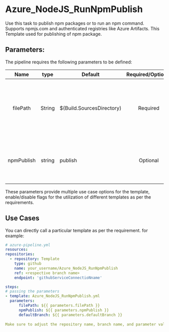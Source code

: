 # Azure_NodeJS_RunNpmPublish
Use this task to publish npm packages or to run an npm command. Supports npmjs.com and authenticated registries like Azure Artifacts. This Template used for publishing of npm package.

## Parameters:

The pipeline requires the following parameters to be defined:

| Name | type | Default | Required/Optional | Comments |
| :-------------: | :-------------: | ------------- | :-------------: | :-------------: |
| filePath | String | $(Build.SourcesDirectory) | Required | define the filepath or working directory for package.json. Youc can also pass arguements  if required |
| npmPublish | string | publish | Optional | used as per requirement that if you want to publish package or not |



These parameters provide multiple use case options for the template, enable/disable flags for the utilization of different templates as per the requirements.


## Use Cases

You can directly call a particular template as per the requirement. for example: 

  ```yaml
  # azure-pipeline.yml
  resources:
  repositories:
    - repository: Template
      type: github
      name: your_username/Azure_NodeJS_RunNpmPublish
      ref: <respective branch name>
      endpoint: 'githubServiceConnectioNname'

  steps:
  # passing the parameters
  - template: Azure_NodeJS_RunNpmPublish.yml
    parameters:
        filePath: ${{ parameters.filePath }} 
        npmPublish: ${{ parameters.npmPublish }}
        defaultBranch: ${{ parameters.defaultBranch }}
        
Make sure to adjust the repository name, branch name, and parameter values according to your project's requirements.

  ```
